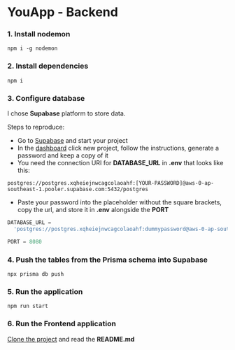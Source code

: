 # YouApp - Backend

### 1. Install nodemon

`npm i -g nodemon`

### 2. Install dependencies

`npm i`

### 3. Configure database

I chose **Supabase** platform to store data.

Steps to reproduce:

- Go to [Supabase](https://supabase.com/) and start your project
- In the [dashboard](https://supabase.com/dashboard/projects) click new project, follow the instructions, generate a password and keep a copy of it
- You need the connection URI for **DATABASE_URL** in **.env** that looks like this:

`postgres://postgres.xqheiejnwcagcolaoahf:[YOUR-PASSWORD]@aws-0-ap-southeast-1.pooler.supabase.com:5432/postgres`

- Paste your password into the placeholder without the square brackets, copy the url, and store it in **.env** alongside the **PORT**

```js
DATABASE_URL =
  'postgres://postgres.xqheiejnwcagcolaoahf:dummypassword@aws-0-ap-southeast-1.pooler.supabase.com:5432/postgres'

PORT = 8080
```

### 4. Push the tables from the Prisma schema into Supabase

`npx prisma db push`

### 5. Run the application

`npm run start`

### 6. Run the Frontend application

[Clone the project](https://github.com/jiwokristi/youapp-test) and read the **README.md**
